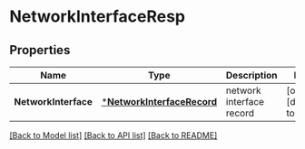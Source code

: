 # NetworkInterfaceResp

## Properties
Name | Type | Description | Notes
------------ | ------------- | ------------- | -------------
**NetworkInterface** | [***NetworkInterfaceRecord**](NetworkInterfaceRecord.md) | network interface record | [optional] [default to null]

[[Back to Model list]](../README.md#documentation-for-models) [[Back to API list]](../README.md#documentation-for-api-endpoints) [[Back to README]](../README.md)


